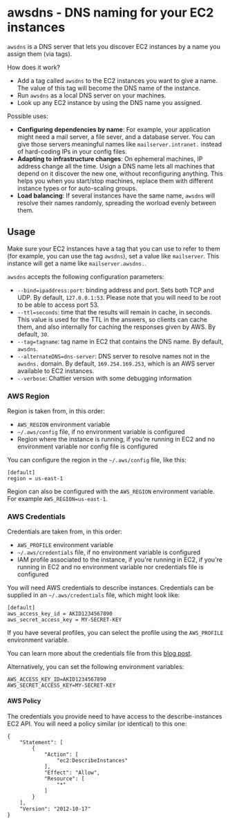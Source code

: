 # awsdns - DNS naming for your EC2 instances

`awsdns` is a DNS server that lets you discover EC2 instances by a name you assign them (via tags).

How does it work?

* Add a tag called `awsdns` to the EC2 instances you want to give a name. The value of this tag will become the DNS name of the instance.
* Run `awsdns` as a local DNS server on your machines.
* Look up any EC2 instance by using the DNS name you assigned.

Possible uses:

* **Configuring dependencies by name**: For example, your application might need a mail server, a file sever, and a database server. You can give those servers meaningful names like `mailserver.intranet.` instead of hard-coding IPs in your config files.
* **Adapting to infrastructure changes**: On ephemeral machines, IP address change all the time. Usign a DNS name lets all machines that depend on it discover the new one, without reconfiguring anything. This helps you when you start/stop machines, replace them with different instance types or for auto-scaling groups.
* **Load balancing**: If several instances have the same name, `awsdns` will resolve their names randomly, spreading the worload evenly between them.

## Usage

Make sure your EC2 instances have a tag that you can use to refer to them (for example, you can use the tag `awsdns`), set a value like `mailserver`. This instance will get a name like `mailserver.awsdns.`.

`awsdns` accepts the following configuration parameters:

* `--bind=ipaddress:port`: binding address and port. Sets both TCP and UDP. By default, `127.0.0.1:53`. Please note that you will need to be root to be able to access port 53.
* `--ttl=seconds`: time that the results will remain in cache, in seconds. This value is used for the TTL in the answers, so clients can cache them, and also internally for caching the responses given by AWS. By default, `30`.
* `--tag=tagname`: tag name in EC2 that contains the DNS name. By default, `awsdns`.
* `--alternateDNS=dns-server`: DNS server to resolve names not in the `awsdns.` domain. By default, `169.254.169.253`, which is an AWS server available to EC2 instances.
* `--verbose`: Chattier version with some debugging information

### AWS Region

Region is taken from, in this order:

* `AWS_REGION` environment variable
* `~/.aws/config` file, if no environment variable is configured
* Region where the instance is running, if you're running in EC2 and no environment variable nor config file is configured

You can configure the region in the `~/.aws/config` file, like this:

```
[default]
region = us-east-1
```

Region can also be configured with the `AWS_REGION` environment variable. For example `AWS_REGION=us-east-1`.

### AWS Credentials

Credentials are taken from, in this order:

* `AWS_PROFILE` environment variable
* `~/.aws/credentials` file, if no environment variable is configured
* IAM profile associated to the instance, if you're running in EC2, if you're running in EC2 and no environment variable nor credentials file is configured

You will need AWS credentials to describe instances. Credentials can be supplied in an 
`~/.aws/credentials` file, which might look like:

```
[default]
aws_access_key_id = AKID1234567890
aws_secret_access_key = MY-SECRET-KEY
```

If you have several profiles, you can select the profile using the `AWS_PROFILE` environment variable.

You can learn more about the credentials file from this
[blog post](http://blogs.aws.amazon.com/security/post/Tx3D6U6WSFGOK2H/A-New-and-Standardized-Way-to-Manage-Credentials-in-the-AWS-SDKs).

Alternatively, you can set the following environment variables:

```
AWS_ACCESS_KEY_ID=AKID1234567890
AWS_SECRET_ACCESS_KEY=MY-SECRET-KEY
```

#### AWS Policy

The credentials you provide need to have access to the describe-instances EC2 API. You will need a policy similar (or identical) to this one:

```
{
    "Statement": [
        {
            "Action": [
                "ec2:DescribeInstances"
            ],
            "Effect": "Allow",
            "Resource": [
                "*"
            ]
        }
    ],
    "Version": "2012-10-17"
}
```